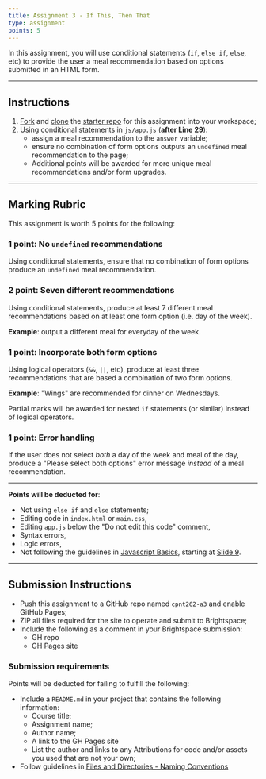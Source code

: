 ```yaml
---
title: Assignment 3 - If This, Then That
type: assignment
points: 5
---
```


In this assignment, you will use conditional statements (`if`, `else if`, `else`, etc) to provide the user a meal recommendation based on options submitted in an HTML form.

---

## Instructions
1. [Fork](https://docs.github.com/en/get-started/quickstart/fork-a-repo#forking-a-repository) and [clone](https://docs.github.com/en/get-started/quickstart/fork-a-repo#cloning-your-forked-repository) the [starter repo](https://github.com/sait-wbdv/w23-262-a3-starter) for this assignment into your workspace;
2. Using conditional statements in `js/app.js` (**after Line 29**):
    - assign a meal recommendation to the `answer` variable;
    - ensure no combination of form options outputs an `undefined` meal recommendation to the page;
    - Additional points will be awarded for more unique meal recommendations and/or form upgrades.

---
## Marking Rubric
This assignment is worth 5 points for the following:

### 1 point: No `undefined` recommendations
Using conditional statements, ensure that no combination of form options produce an `undefined` meal recommendation.

### 2 point: Seven different recommendations
Using conditional statements, produce at least 7 different meal recommendations based on at least one form option (i.e. day of the week).

**Example**: output a different meal for everyday of the week.

### 1 point: Incorporate both form options
Using logical operators (`&&`, `||`, etc), produce at least three recommendations that are based a combination of two form options.

**Example**: "Wings" are recommended for dinner on Wednesdays.

Partial marks will be awarded for nested `if` statements (or similar) instead of logical operators.

### 1 point: Error handling
If the user does not select _both_ a day of the week and meal of the day, produce a "Please select both options" error message _instead_ of a meal recommendation.

---

**Points will be deducted for**:
- Not using `else if` and `else` statements;
- Editing code in `index.html` or `main.css`,
- Editing `app.js` below the "Do not edit this code" comment,
- Syntax errors, 
- Logic errors,
- Not following the guidelines in [Javascript Basics](https://sait-wbdv.github.io/slides/w23/cpnt-262/js-introduction.html), starting at [Slide 9](https://sait-wbdv.github.io/slides/w23/cpnt-262/js-introduction.html#/9).

---

## Submission Instructions
- Push this assignment to a GitHub repo named `cpnt262-a3` and enable GitHub Pages;
- ZIP all files required for the site to operate and submit to Brightspace;
- Include the following as a comment in your Brightspace submission:
  - GH repo
  - GH Pages site

### Submission requirements
Points will be deducted for failing to fulfill the following:
- Include a `README.md` in your project that contains the following information:
  - Course title;
  - Assignment name;
  - Author name;
  - A link to the GH Pages site
  - List the author and links to any Attributions for code and/or assets you used that are not your own;
- Follow guidelines in [Files and Directories - Naming Conventions](https://gist.github.com/acidtone/d77059ec1851eff266339a3df70f6984)
